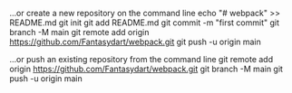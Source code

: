 …or create a new repository on the command line
echo "# webpack" >> README.md
git init
git add README.md
git commit -m "first commit"
git branch -M main
git remote add origin https://github.com/Fantasydart/webpack.git
git push -u origin main


…or push an existing repository from the command line
git remote add origin https://github.com/Fantasydart/webpack.git
git branch -M main
git push -u origin main